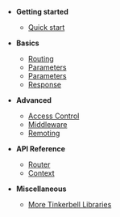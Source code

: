 - **Getting started**
  - [Quick start](getting-started/quick-start.md)
  
- **Basics**
  - [Routing](basics/routing.md)
  - [Parameters](basics/parameters.md)
  - [Parameters](basics/request-body.md)
  - [Response](basics/response.md)

- **Advanced**
  - [Access Control](advanced/access-control.md)
  - [Middleware](advanced/middleware.md)
  - [Remoting](advanced/remoting.md)
  
- **API Reference**
  - [Router](api-reference/router.md)
  - [Context](api-reference/context.md)
  
- **Miscellaneous**
  - [More Tinkerbell Libraries](https://haxetink.github.io)
